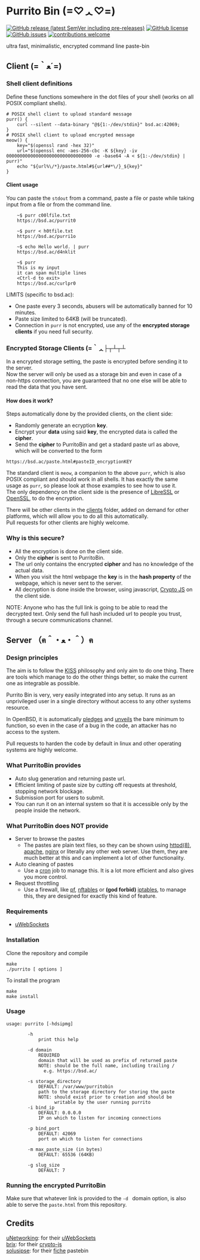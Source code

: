 # Purrito Bin  (=♡ᆺ♡=)  
[![GitHub release (latest SemVer including pre-releases)](https://img.shields.io/github/v/release/PurritoBin/PurritoBin?include_prereleases)](https://github.com/PurritoBin/PurritoBin/releases)
[![GitHub license](https://img.shields.io/github/license/PurritoBin/PurritoBin.svg)](https://github.com/PurritoBin/PurritoBin/blobl/master/LICENSE)
[![GitHub issues](https://img.shields.io/github/issues-raw/PurritoBin/PurritoBin)](https://github.com/PurritoBin/PurritoBin/issues)
[![contributions welcome](https://img.shields.io/badge/contributions-welcome-brightgreen.svg?style=flat)](https://github.com/PurritoBin/PurritoBin/issues)

ultra fast, minimalistic, encrypted command line paste-bin

## Client  (=｀ﻌ´=)

### Shell client definitions
Define these functions somewhere in the dot files of your shell (works on all POSIX compliant shells).

```
# POSIX shell client to upload standard message
purr() {
	curl --silent --data-binary "@${1:-/dev/stdin}" bsd.ac:42069;
}
# POSIX shell client to upload encrypted message
meow() {
	key="$(openssl rand -hex 32)"
	url="$(openssl enc -aes-256-cbc -K ${key} -iv 00000000000000000000000000000000 -e -base64 -A < ${1:-/dev/stdin} | purr)"
	echo "${url%\/*}/paste.html#${url##*\/}_${key}"
}
```

#### Client usage
You can paste the `stdout` from a command, paste a file or paste while taking 
input from a file or from the command line.
```
    ~$ purr c00lfile.txt
    https://bsd.ac/purrit0

    ~$ purr < h0tfile.txt 
    https://bsd.ac/purri1o

    ~$ echo Hello world. | purr
    https://bsd.ac/d4nklit

    ~$ purr
    This is my input
    it can span multiple lines
    <Ctrl-d to exit>
    https://bsd.ac/curlpr0
```
LIMITS (specific to bsd.ac):
- One paste every 3 seconds, abusers will be automatically banned for 10 minutes.
- Paste size limited to 64KB (will be truncated).
- Connection in `purr` is not encrypted, use any of the **encrypted storage clients** if you need full security.


### Encrypted Storage Clients  (=｀ᆺ├┬┴┬┴

In a encrypted storage setting, the paste is encrypted before sending it to the server.  
Now the server will only be used as a storage bin and even in case of a non-https connection, 
you are guaranteed that no one else will be able to read the data that you have sent.

#### How does it work?
 Steps automatically done by the provided clients, on the client side:
 - Randomly generate an ecryption **key**.
 - Encrypt your **data** using said **key**, the encrypted data is called the **cipher**.
 - Send the **cipher** to PurritoBin and get a stadard paste url as above, which will be converted to the form
 ```
 https://bsd.ac/paste.html#pasteID_encryptionKEY
 ```
The standard client is `meow`, a companion to the above `purr`, which is also POSIX compliant and should work in all shells. It has exactly the same usage as `purr`, so please look at those examples to see how to use it.  
The only dependency on the client side is the presence of [LibreSSL](https://www.libressl.org/) or [OpenSSL](https://www.openssl.org/), to do the encryption.

There will be other clients in the [clients](clients/) folder, added on demand for other platforms, which will allow you to do all this automatically.  
Pull requests for other clients are highly welcome.

### Why is this secure?
- All the encryption is done on the client side.
- Only the **cipher** is sent to PurritoBin.
- The url only contains the encrypted **cipher** and has no knowledge of the actual data.
- When you visit the html webpage the **key** is in the **hash property** of the webpage, which is never sent to the server.
- All decryption is done inside the browser, using javascript, [Crypto JS](https://github.com/brix/crypto-js) on the client side.

NOTE: Anyone who has the full link is going to be able to read the decrypted text. Only send the full hash included url to people you trust, through a secure communications channel.

## Server （ฅ＾・ﻌ・＾）ฅ

### Design principles
The aim is to follow the [KISS](https://en.wikipedia.org/wiki/KISS_principle) philosophy and only aim to do one thing. There are tools which manage to do the other things better, so make the current one as integrable as possible.

Purrito Bin is very, very easily integrated into any setup. It runs as an unprivileged user in a single directory without access to any other systems resource.

In OpenBSD, it is automatically [pledges](https://man.openbsd.org/pledge) and [unveils](https://man.openbsd.org/unveil) the bare minimum to function, so even in the case of a bug in the code, an attacker has no access to the system.

Pull requests to harden the code by default in linux and other operating systems are highly welcome.

### What PurritoBin provides
- Auto slug generation and returning paste url.
- Efficient limiting of paste size by cutting off requests at threshold, stopping network blockage. 
- Submission port for users to submit.
- You can run it on an internal system so that it is accessible only by the people inside the network.

### What PurritoBin does NOT provide
- Server to browse the pastes
  - The pastes are plain text files, so they can be shown using [httpd(8)](https://man.openbsd.org/httpd.8), [apache](https://httpd.apache.org/), [nginx](https://www.nginx.com/) or literally any other web server. Use them, they are much better at this and can implement a lot of other functionality.
- Auto cleaning of pastes
  - Use a [cron](https://en.wikipedia.org/wiki/Cron) job to manage this. It is a lot more efficient and also gives you more control.
- Request throttling
  - Use a firewall, like [pf](https://www.openbsd.org/faq/pf/filter.html), [nftables](https://wiki.nftables.org/wiki-nftables/index.php/Main_Page) or **(god forbid)** [iptables](https://linux.die.net/man/8/iptables), to manage this, they are designed for exactly this kind of feature.

### Requirements

- [uWebSockets](https://github.com/uNetworking/uWebSockets/)

### Installation

Clone the repository and compile

```
make
./purrito [ options ]
```

To install the program

```
make
make install
```

### Usage

```
usage: purrito [-hdsipmg]

        -h
            print this help

        -d domain
            REQUIRED
            domain that will be used as prefix of returned paste
            NOTE: should be the full name, including trailing /
              e.g. https://bsd.ac/

        -s storage_directory
            DEFAULT: /var/www/purritobin
            path to the storage directory for storing the paste
            NOTE: should exist prior to creation and should be
                  writable by the user running purrito
        -i bind_ip
            DEFAULT: 0.0.0.0
            IP on which to listen for incoming connections

        -p bind_port
            DEFAULT: 42069
            port on which to listen for connections

        -m max_paste_size (in bytes)
            DEFAULT: 65536 (64KB)

        -g slug_size
            DEFAULT: 7
```

### Running the encrypted PurritoBin

Make sure that whatever link is provided to the  `-d ` domain option, is also able to serve the `paste.html` from this repository.

## Credits
[uNetworking](https://github.com/uNetworking): for their [uWebSockets](https://github.com/uNetworking/uWebSockets)  
[brix](https://github.com/brix/): for their [crypto-js](https://github.com/brix/crypto-js/)  
[solusipse](https://github.com/solusipse): for their [fiche](https://github.com/solusipse/fiche/) pastebin

